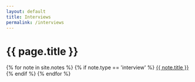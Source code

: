 ```yaml
---
layout: default
title: Interviews
permalink: /interviews
---
```


<h1>{{ page.title }}</h1>

<p>
{% for note in site.notes %}
	{% if note.type == 'interview' %}
		<a href="{{ note.url }}">{{ note.title }}</a>
	{% endif %}
{% endfor %}
</p>
